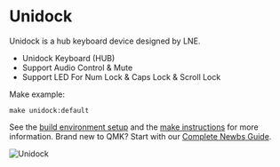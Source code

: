 # Unidock
Unidock is a hub keyboard device designed by LNE.
* Unidock Keyboard (HUB)
* Support Audio Control & Mute
* Support LED For Num Lock & Caps Lock & Scroll Lock

Make example:

	make unidock:default


See the [build environment setup](https://docs.qmk.fm/#/getting_started_build_tools) and the [make instructions](https://docs.qmk.fm/#/getting_started_make_guide) for more information. Brand new to QMK? Start with our [Complete Newbs Guide](https://docs.qmk.fm/#/newbs).

![Unidock](https://i.imgur.com/IVdtxRG.png)

